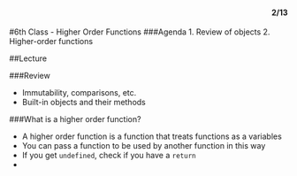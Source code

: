 <div style="text-align: right"><h4>2/13</h4></div>
#6th Class - Higher Order Functions
###Agenda
1. Review of objects
2. Higher-order functions

##Lecture

###Review
* Immutability, comparisons, etc.
* Built-in objects and their methods

###What is a higher order function?
* A higher order function is a function that treats functions as a variables
* You can pass a function to be used by another function in this way
* If you get `undefined`, check if you have a `return`
* 